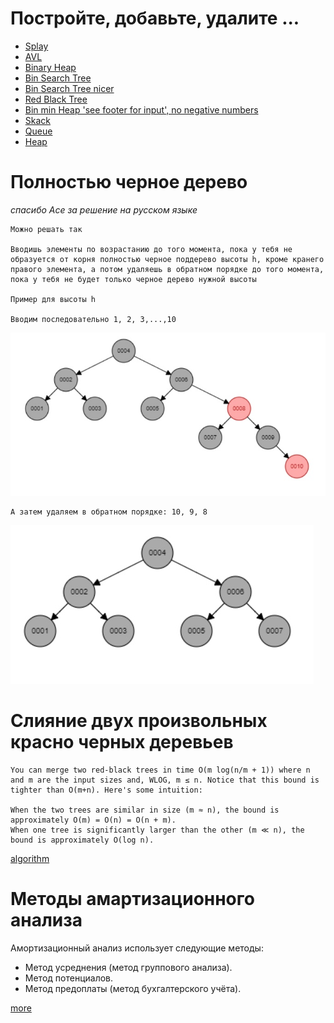 # Постройте, добавьте, удалите ...

- [Splay](http://www.cs.armstrong.edu/liang/animation/web/SplayTree.html)
- [AVL](http://www.cs.armstrong.edu/liang/animation/web/AVLTree.html)
- [Binary Heap](http://btv.melezinek.cz/binary-heap.html)
- [Bin Search Tree](http://btv.melezinek.cz/binary-search-tree.html)
- [Bin Search Tree nicer](https://yongdanielliang.github.io/animation/web/BST.html)
- [Red Black Tree](http://www.cs.armstrong.edu/liang/animation/web/RBTree.html)
- [Bin min Heap 'see footer for input', no negative numbers](https://www.codelike.in/animation/binary-min-heap)
- [Skack](https://yongdanielliang.github.io/animation/web/Stack.html)
- [Queue](https://yongdanielliang.github.io/animation/web/Queue.html)
- [Heap](https://yongdanielliang.github.io/animation/web/Heap.html)

# Полностью черное дерево

*спасибо Асе за решение на русском языке*
```
Можно решать так
 
Вводишь элементы по возрастанию до того момента, пока у тебя не образуется от корня полностью черное поддерево высоты h, кроме кранего правого элемента, а потом удаляешь в обратном порядке до того момента, пока у тебя не будет только черное дерево нужной высоты

Пример для высоты h
 
Вводим последовательно 1, 2, 3,...,10
```
![спасибо, ася](rk2/avs_black_rbt.jpg)
```
А затем удаляем в обратном порядке: 10, 9, 8
```
![спасибо, ася](rk2/avs_black_rbt_fin.jpg)

 # Слияние двух произвольных красно черных деревьев
 
 ```
 You can merge two red-black trees in time O(m log(n/m + 1)) where n and m are the input sizes and, WLOG, m ≤ n. Notice that this bound is tighter than O(m+n). Here's some intuition:

When the two trees are similar in size (m ≈ n), the bound is approximately O(m) = O(n) = O(n + m).
When one tree is significantly larger than the other (m ≪ n), the bound is approximately O(log n).
 ```
 [algorithm](https://vk.com/away.php?to=https%3A%2F%2Fen.wikipedia.org%2Fwiki%2FRed%25E2%2580%2593black_tree%23Set_operations_and_bulk_operations&cc_key=)

# Методы амартизационного анализа

Амортизационный анализ использует следующие методы:

- Метод усреднения (метод группового анализа).
- Метод потенциалов.
- Метод предоплаты (метод бухгалтерского учёта).

[more](https://neerc.ifmo.ru/wiki/index.php?title=Амортизационный_анализ)
